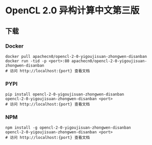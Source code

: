 # OpenCL 2.0 异构计算中文第三版

## 下载

### Docker

```
docker pull apachecn0/opencl-2-0-yigoujisuan-zhongwen-disanban
docker run -tid -p <port>:80 apachecn0/opencl-2-0-yigoujisuan-zhongwen-disanban
# 访问 http://localhost:{port} 查看文档
```

### PYPI

```
pip install opencl-2-0-yigoujisuan-zhongwen-disanban
opencl-2-0-yigoujisuan-zhongwen-disanban <port>
# 访问 http://localhost:{port} 查看文档
```

### NPM

```
npm install -g opencl-2-0-yigoujisuan-zhongwen-disanban
opencl-2-0-yigoujisuan-zhongwen-disanban <port>
# 访问 http://localhost:{port} 查看文档
```